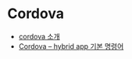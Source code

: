 # Cordova

- [cordova 소개](https://cordova.apache.org/docs/ko/latest/guide/overview/index.html#%EA%B8%B0%EB%B3%B8-%EA%B5%AC%EC%84%B1-%EC%9A%94%EC%86%8C)
- [Cordova – hybrid app 기본 명령어](https://domich.wordpress.com/2017/04/28/cordova-hybrid-app-%EB%A7%8C%EB%93%A4%EA%B8%B0-%EC%9C%84%ED%95%9C-%ED%94%84%EB%A0%88%EC%9E%84%EC%9B%8C%ED%81%AC/)
